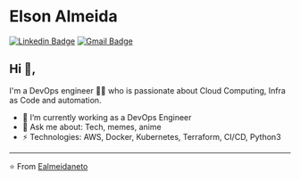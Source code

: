 # Elson Almeida  
[![Linkedin Badge](https://img.shields.io/badge/-ealmeidaneto-blue?style=flat-square&logo=Linkedin&logoColor=white&link=https://www.linkedin.com/in/ealmeidaneto/)](https://www.linkedin.com/in/ealmeidaneto/) [![Gmail Badge](https://img.shields.io/badge/-ealmeidaneto@gmail.com-c14438?style=flat-square&logo=Gmail&logoColor=white&link=mailto:ealmeidaneto@gmail.com)](mailto:ealmeidaneto@gmail.com)

## Hi 👋, 

I'm a DevOps engineer 👨‍💻 who is passionate about Cloud Computing, Infra as Code and automation.

- 🔭 I’m currently working as a DevOps Engineer 
- 💬 Ask me about: Tech, memes, anime
-  ⚡ Technologies: AWS, Docker, Kubernetes, Terraform, CI/CD, Python3

---
⭐️ From [Ealmeidaneto](https://github.com/ealmeidaneto)

